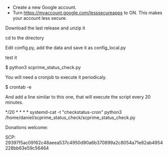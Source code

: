 - Create a new Google account.
- Turn https://myaccount.google.com/lesssecureapps to ON. This makes your account less secure.

Download the last release and unzip it

cd to the directory

Edit config.py, add the data and save it as config_local.py

test it 

$ python3 scprime_status_check.py

You will need a cronjob to execute it periodicaly.

$ crontab -e

And add a line similar to this one, that will execute the script every 20 minutes.

*/20 * * * * systemd-cat -t "checkstatus-cron" python3 /home/daniel/scprime_status_check/scprime_status_check.py

Donations welcome:

SCP: 29397f5ac09162c48aeea537c4950d90a6b370899a2c8054a71e82ab4954228bb63e59c56464
